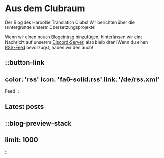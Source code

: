 # Aus dem Clubraum

Der Blog des Haroohie Translation Clubs! Wir berichten über die Hintergründe unserer Übersetzungsprojekte!

Wenn wir einen neuen Blogeintrag hinzufügen, hinterlassen wir eine Nachricht auf unserem [Discord-Server](https://discord.gg/nesRSbpeFM), also bleib dran!
Wenn du einen [RSS-Feed](/rss.xml) bevorzugst, haben wir den auch!

::button-link
---
color: 'rss'
icon: 'fa6-solid:rss'
link: '/de/rss.xml'
---
Feed
::

## Latest posts
::blog-preview-stack
---
limit: 1000
---
::